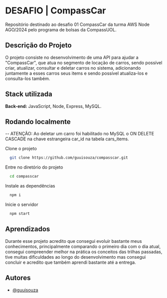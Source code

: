 
# DESAFIO | CompassCar

Repositório destinado ao desafio 01 CompassCar da turma AWS Node AGO/2024 pelo programa de bolsas da CompassUOL.


## Descrição do Projeto

O projeto consiste no desenvolvimento de uma API para ajudar a "CompassCar", que atua no segmento de locação de carros, sendo possível criar, atualizar, consultar e deletar carros no sistema, adicionando juntamente a esses carros seus items e sendo possível atualiza-los e consulta-los também.



## Stack utilizada


**Back-end:** JavaScript, Node, Express, MySQL.




## Rodando localmente

-- ATENÇÃO: Ao deletar um carro foi habilitado no MySQL o ON DELETE CASCADE na chave estrangeira car_id na tabela cars_items.

Clone o projeto

```bash
  git clone https://github.com/guuisouza/compasscar.git
```

Entre no diretório do projeto

```bash
  cd compasscar
```

Instale as dependências

```bash
  npm i
```

Inicie o servidor

```bash
  npm start
```

## Aprendizados

Durante esse projeto acredito que consegui evoluir bastante meus conhecimentos, principalmente comparando o primeiro dia com o dia atual, consegui compreender melhor na prática os conceitos das trilhas passadas, tive muitas dificuldades ao longo do desenvolvimento mas consegui concluir e acredito que também aprendi bastante até a entrega.


## Autores

- [@guuisouza](https://github.com/guuisouza)

